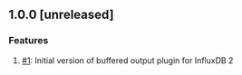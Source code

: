 ## 1.0.0 [unreleased]

### Features
1. [#1](https://github.com/bonitoo-io/influxdb-plugin-fluent/pull/1): Initial version of buffered output plugin for InfluxDB 2
 
